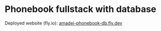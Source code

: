 # Phonebook fullstack with database

Deployed website (fly.io): [amadei-phonebook-db.fly.dev](https://amadei-phonebook-db.fly.dev/) 